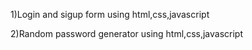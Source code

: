 1)Login and sigup form using html,css,javascript

2)Random password generator using html,css,javascript
